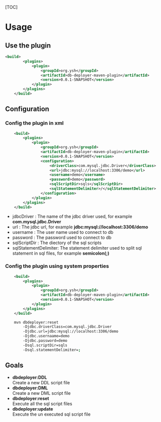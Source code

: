 [TOC]

# Usage
## Use the plugin
```xml
<build>
		<plugins>
			<plugin>
				<groupId>org.ysh</groupId>
				<artifactId>db-deployer-maven-plugin</artifactId>
				<version>0.0.1-SNAPSHOT</version>
			</plugin>
		</plugins>
	</build>
```
## Configuration
### Config the plugin in xml
```xml
	<build>
		<plugins>
			<plugin>
				<groupId>org.ysh</groupId>
				<artifactId>db-deployer-maven-plugin</artifactId>
				<version>0.0.1-SNAPSHOT</version>
				<configuration>
					<driverClass>com.mysql.jdbc.Driver</driverClass>
					<url>jdbc:mysql://localhost:3306/demo</url>
					<username>demo</username>
					<password>demo</password>
					<sqlScriptDir>sqls</sqlScriptDir>
					<sqlStatementDelimiter>/</sqlStatementDelimiter>
				</configuration>
			</plugin>
		</plugins>
	</build>
```

- jdbcDriver : The name of the jdbc driver used, for example **com.mysql.jdbc.Driver**
- url : The jdbc url, for example **jdbc:mysql://localhost:3306/demo**
- username : The user name used to connect to db
- password : The password used to connect to db
- sqlScriptDir : The diectory of the sql scripts
- sqlStatementDelimiter: The statement delimiter used to split sql statement in sql files, for example **semicolon(;)**
### Config the plugin using system properties
```xml
	<build>
		<plugins>
			<plugin>
				<groupId>org.ysh</groupId>
				<artifactId>db-deployer-maven-plugin</artifactId>
				<version>0.0.1-SNAPSHOT</version>
			</plugin>
		</plugins>
	</build>
```	
```bash
	mvn dbdeployer:reset
		-Djdbc.driverClass=com.mysql.jdbc.Driver 
		-Djdbc.url=jdbc:mysql://localhost:3306/demo 
		-Djdbc.usernaame=demo 
		-Djdbc.password=demo 
		-Dsql.scriptDir=sqls 
		-Dsql.statementDelimiter=;
```

## Goals
 * **dbdeployer:DDL**  
	Create a new DDL script file
 * **dbdeployer:DML**  
	Create a new DML script file
 * **dbdeployer:reset**  
	Execute all the sql script files 
 * **dbdeployer:update**  
	Execute the un executed sql script file